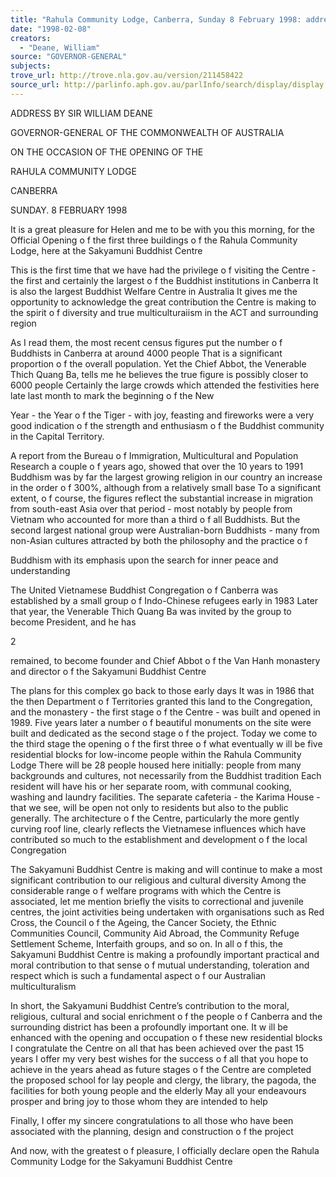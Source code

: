 ```yaml
---
title: "Rahula Community Lodge, Canberra, Sunday 8 February 1998: address on the occasion of the opening."
date: "1998-02-08"
creators:
  - "Deane, William"
source: "GOVERNOR-GENERAL"
subjects:
trove_url: http://trove.nla.gov.au/version/211458422
source_url: http://parlinfo.aph.gov.au/parlInfo/search/display/display.w3p;query=Id%3A%22media/pressrel/ISQ30%22
---
```


 ADDRESS BY SIR WILLIAM DEANE

 GOVERNOR-GENERAL OF THE COMMONWEALTH OF AUSTRALIA 

 ON THE OCCASION OF THE OPENING OF THE 

 RAHULA COMMUNITY LODGE 

 CANBERRA

 SUNDAY. 8 FEBRUARY 1998

 It is a great pleasure for Helen and me to be with you this morning, for the  Official Opening o f the first three buildings o f the Rahula Community Lodge, here at  the Sakyamuni Buddhist Centre

 This is the first time that we have had the privilege o f visiting the Centre -  the  first and certainly the largest o f the Buddhist institutions in Canberra It is also the  largest Buddhist Welfare Centre in Australia It gives me the opportunity to  acknowledge the great contribution the Centre is making to the spirit o f diversity and  true multiculturaiism in the ACT and surrounding region

 As I read them, the most recent census figures put the number o f Buddhists in  Canberra at around 4000 people That is a significant proportion o f the overall  population. Yet the Chief Abbot, the Venerable Thich Quang Ba, tells me he  believes the true figure is possibly closer to 6000 people Certainly the large crowds  which attended the festivities here late last month to mark the beginning o f the New 

 Year -  the Year o f the Tiger -  with joy, feasting and fireworks were a very good  indication o f the strength and enthusiasm o f the Buddhist community in the Capital  Territory.

 A report from the Bureau o f Immigration, Multicultural and Population  Research a couple o f years ago, showed that over the 10 years to 1991  Buddhism was  by far the largest growing religion in our country an increase in the order o f 300%,  although from a relatively small base To a significant extent, o f course, the figures  reflect the substantial increase in migration from south-east Asia over that period -  most notably by people from Vietnam who accounted for more than a third o f all  Buddhists. But the second largest national group were Australian-born Buddhists -  many from non-Asian cultures attracted by both the philosophy and the practice o f 

 Buddhism with its emphasis upon the search for inner peace and understanding

 The United Vietnamese Buddhist Congregation o f Canberra was established  by a small group o f Indo-Chinese refugees early in 1983 Later that year, the  Venerable Thich Quang Ba was invited by the group to become President, and he has

 2

 remained, to become founder and Chief Abbot o f the Van Hanh monastery and  director o f the Sakyamuni Buddhist Centre

 The plans for this complex go back to those early days It was in 1986 that  the then Department o f Territories granted this land to the Congregation, and the  monastery -  the first stage o f the Centre -  was built and opened in 1989. Five years  later a number o f beautiful monuments on the site were built and dedicated as the  second stage o f the project. Today we come to the third stage the opening o f the  first three o f what eventually w ill be five residential blocks for low-income people  within the Rahula Community Lodge There will be 28 people housed here initially:  people from many backgrounds and cultures, not necessarily from the Buddhist  tradition Each resident will have his or her separate room, with communal cooking,  washing and laundry facilities. The separate cafeteria -  the Karima House -  that we  see, will be open not only to residents but also to the public generally. The  architecture o f the Centre, particularly the more gently curving roof line, clearly  reflects the Vietnamese influences which have contributed so much to the  establishment and development o f the local Congregation

 The Sakyamuni Buddhist Centre is making and will continue to make a most  significant contribution to our religious and cultural diversity Among the  considerable range o f welfare programs with which the Centre is associated, let me  mention briefly the visits to correctional and juvenile centres, the joint activities being  undertaken with organisations such as Red Cross, the Council o f the Ageing, the  Cancer Society, the Ethnic Communities Council, Community Aid Abroad, the  Community Refuge Settlement Scheme, Interfaith groups, and so on. In all o f this,  the Sakyamuni Buddhist Centre is making a profoundly important practical and moral  contribution to that sense o f mutual understanding, toleration and respect which is  such a fundamental aspect o f our Australian multiculturalism

 In short, the Sakyamuni Buddhist Centre’s contribution to the moral, religious,  cultural and social enrichment o f the people o f Canberra and the surrounding district  has been a profoundly important one. It w ill be enhanced with the opening and  occupation o f these new residential blocks I congratulate the Centre on all that has  been achieved over the past 15 years I offer my very best wishes for the success o f  all that you hope to achieve in the years ahead as future stages o f the Centre are  completed the proposed school for lay people and clergy, the library, the pagoda,  the facilities for both young people and the elderly May all your endeavours prosper  and bring joy to those whom they are intended to help

 Finally, I offer my sincere congratulations to all those who have been  associated with the planning, design and construction o f the project

 And now, with the greatest o f pleasure, I officially declare open the Rahula  Community Lodge for the Sakyamuni Buddhist Centre

